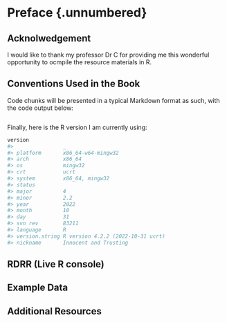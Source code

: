 # Preface {.unnumbered}

## Acknolwedgement

I would like to thank my professor Dr C for providing me this wonderful opportunity to ocmpile the resource materials in R.

## Conventions Used in the Book

Code chunks will be presented in a typical Markdown format as such, with the code output below:

```{runif(n = 20, min = 0, max = 100)}
```


Finally, here is the R version I am currently using:


```r
version
#>                _                                
#> platform       x86_64-w64-mingw32               
#> arch           x86_64                           
#> os             mingw32                          
#> crt            ucrt                             
#> system         x86_64, mingw32                  
#> status                                          
#> major          4                                
#> minor          2.2                              
#> year           2022                             
#> month          10                               
#> day            31                               
#> svn rev        83211                            
#> language       R                                
#> version.string R version 4.2.2 (2022-10-31 ucrt)
#> nickname       Innocent and Trusting
```

## RDRR (Live R console)

## Example Data

## Additional Resources
